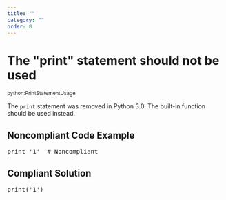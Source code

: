 ```yaml
---
title: ""
category: ""
order: 0
---
```


<h1>The "print" statement should not be used</h1>
<small>python:PrintStatementUsage</small>
<br>
<p>The <code>print</code> statement was removed in Python 3.0. The built-in function should be used instead.</p>
<h2>Noncompliant Code Example</h2>
<pre>
print '1'  # Noncompliant
</pre>
<h2>Compliant Solution</h2>
<pre>
print('1')
</pre>
